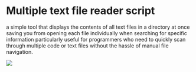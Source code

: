 # Multiple text file reader script
a simple tool that displays the contents of all text files in a directory at once saving you from opening each file individually when searching for specific information particularly useful for programmers who need to quickly scan through multiple code or text files without the hassle of manual file navigation.

<p align="left">
  <img src="https://github.com/user-attachments/assets/0496add1-fb33-43cc-bb34-8e8c2e5fefab"/>
</p>
